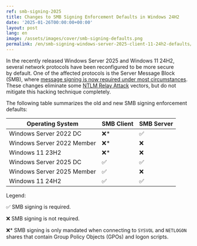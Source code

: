```yaml
---
ref: smb-signing-2025
title: Changes to SMB Signing Enforcement Defaults in Windows 24H2
date: '2025-01-26T00:00:00+00:00'
layout: post
lang: en
image: /assets/images/cover/smb-signing-defaults.png
permalink: /en/smb-signing-windows-server-2025-client-11-24h2-defaults/
---
```


In the&nbsp;recently released Windows Server 2025 and&nbsp;Windows 11 24H2,
several network protocols have been reconfigured to&nbsp;be&nbsp;more secure by&nbsp;default.
One of&nbsp;the&nbsp;affected protocols is&nbsp;the&nbsp;Server Message Block (SMB),
where [message signing is&nbsp;now&nbsp;required under most circumstances](https://techcommunity.microsoft.com/blog/filecab/smb-security-hardening-in-windows-server-2025--windows-11/4226591).
These changes eliminate some&nbsp;[NTLM Relay Attack](https://www.semperis.com/blog/how-to-defend-against-ntlm-relay-attack/)
vectors, but&nbsp;do&nbsp;not mitigate this&nbsp;hacking technique completely.

The following table summarizes the&nbsp;old and&nbsp;new SMB signing enforcement defaults:

| Operating System           | SMB Client | SMB Server |
|----------------------------|------------|------------|
| Windows Server 2022 DC     | ❌*        | ✅        |
| Windows Server 2022 Member | ❌*        | ❌        |
| Windows 11 23H2            | ❌*        | ❌        |
| Windows Server 2025 DC     | ✅         | ✅        |
| Windows Server 2025 Member | ✅         | ❌        |
| Windows 11 24H2            | ✅         | ✅        |

Legend:

✅ SMB signing is&nbsp;required.

❌ SMB signing is&nbsp;not required.

❌* SMB signing is&nbsp;only mandated when&nbsp;connecting to&nbsp;`SYSVOL` and&nbsp;`NETLOGON` shares
that contain Group Policy Objects (GPOs) and&nbsp;logon scripts.
